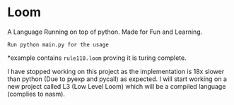 # Loom
A Language Running on top of python. Made for Fun and Learning. 

`Run python main.py for the usage`

*example contains `rule110.loom` proving it is turing complete.

I have stopped working on this project as the implementation is 18x slower than python (Due to pyexp and pycall) as expected. I will start working on a new project called L3 (Low Level Loom) which will be a compiled language (complies to nasm).
